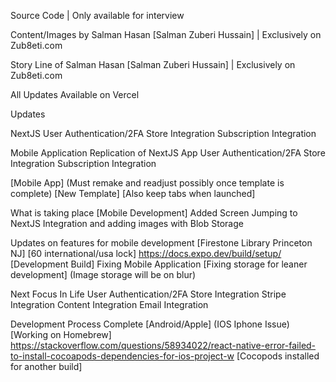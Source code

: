 Source Code | Only available for interview

Content/Images by Salman Hasan [Salman Zuberi Hussain] | Exclusively on Zub8eti.com

Story Line of Salman Hasan [Salman Zuberi Hussain] | Exclusively on Zub8eti.com

All Updates Available on Vercel


Updates 

NextJS
User Authentication/2FA
Store Integration 
Subscription Integration

Mobile Application
Replication of NextJS App 
User Authentication/2FA
Store Integration 
Subscription Integration

[Mobile App] (Must remake and readjust possibly once template is complete) 
[New Template] 
[Also keep tabs when launched] 

What is taking place [Mobile Development]
Added Screen 
Jumping to NextJS Integration and adding images with Blob Storage 


Updates on features for mobile development [Firestone Library Princeton NJ] [60 international/usa lock]
https://docs.expo.dev/build/setup/ [Development Build]
Fixing Mobile Application [Fixing storage for leaner development] (Image storage will be on blur)


Next Focus In Life
User Authentication/2FA
Store Integration 
Stripe Integration 
Content Integration
Email Integration

Development Process Complete [Android/Apple] (IOS Iphone Issue) [Working on Homebrew] 
https://stackoverflow.com/questions/58934022/react-native-error-failed-to-install-cocoapods-dependencies-for-ios-project-w
[Cocopods installed for another build] 



